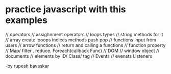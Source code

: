 # practice javascript with this examples
 // operators
// assighnment operators
// loops types
// string methods for it
// array  create looops indices methods push pop
// functions input from users
// arrow functions
// return and calling a functions
// function property
// Map/ filter . reduce. Foreach(callback Func)
// DOM
// window object
// documents
// elements by ID/ Class/ tag
// Events
// evensts Listeners


-by rupesh bavaskar
